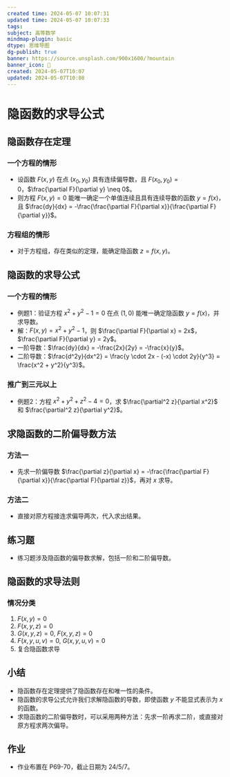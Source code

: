 ```yaml
---
created time: 2024-05-07 10:07:31
updated time: 2024-05-07 10:07:33
tags: 
subject: 高等数学
mindmap-plugin: basic
dtype: 思维导图
dg-publish: true
banner: https://source.unsplash.com/900x1600/?mountain
banner_icon: 👾
created: 2024-05-07T10:07
updated: 2024-05-07T10:08
---
```

# 隐函数的求导公式
## 隐函数存在定理
### 一个方程的情形
- 设函数 $F(x, y)$ 在点 $(x_0, y_0)$ 具有连续偏导数，且 $F(x_0, y_0) = 0$，$\frac{\partial F}{\partial y} \neq 0$。
- 则方程 $F(x, y) = 0$ 能唯一确定一个单值连续且具有连续导数的函数 $y = f(x)$，且 $\frac{dy}{dx} = -\frac{\frac{\partial F}{\partial x}}{\frac{\partial F}{\partial y}}$。

### 方程组的情形
- 对于方程组，存在类似的定理，能确定隐函数 $z = f(x, y)$。

## 隐函数的求导公式
### 一个方程的情形
- 例题1：验证方程 $x^2 + y^2 - 1 = 0$ 在点 $(1, 0)$ 能唯一确定隐函数 $y = f(x)$，并求导数。
- 解：$F(x, y) = x^2 + y^2 - 1$，则 $\frac{\partial F}{\partial x} = 2x$，$\frac{\partial F}{\partial y} = 2y$。
- 一阶导数：$\frac{dy}{dx} = -\frac{2x}{2y} = -\frac{x}{y}$。
- 二阶导数：$\frac{d^2y}{dx^2} = \frac{y \cdot 2x - (-x) \cdot 2y}{y^3} = \frac{x^2 + y^2}{y^3}$。

### 推广到三元以上
- 例题2：方程 $x^2 + y^2 + z^2 - 4 = 0$，求 $\frac{\partial^2 z}{\partial x^2}$ 和 $\frac{\partial^2 z}{\partial y^2}$。

## 求隐函数的二阶偏导数方法
### 方法一
- 先求一阶偏导数 $\frac{\partial z}{\partial x} = -\frac{\frac{\partial F}{\partial x}}{\frac{\partial F}{\partial z}}$，再对 $x$ 求导。

### 方法二
- 直接对原方程接连求偏导两次，代入求出结果。

## 练习题
- 练习题涉及隐函数的偏导数求解，包括一阶和二阶偏导数。

## 隐函数的求导法则
### 情况分类
1. $F(x, y) = 0$
2. $F(x, y, z) = 0$
3. $G(x, y, z) = 0$, $F(x, y, z) = 0$
4. $F(x, y, u, v) = 0$, $G(x, y, u, v) = 0$
5. 复合隐函数求导

## 小结
- 隐函数存在定理提供了隐函数存在和唯一性的条件。
- 隐函数的求导公式允许我们求解隐函数的导数，即使函数 $y$ 不能显式表示为 $x$ 的函数。
- 求隐函数的二阶偏导数时，可以采用两种方法：先求一阶再求二阶，或直接对原方程求两次偏导。

## 作业
- 作业布置在 P69-70，截止日期为 24/5/7。
